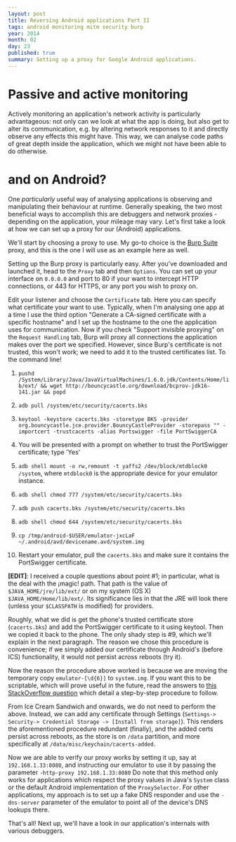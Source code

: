 ```yaml
---
layout: post
title: Reversing Android applications Part II
tags: android monitoring mitm security burp
year: 2014
month: 02
day: 23
published: true
summary: Setting up a proxy for Google Android applications.
---
```


# Passive and active monitoring

Actively monitoring an application's network activity is particularly advantageous: not
only can we look at what the app is doing, but also get to alter its communication, e.g.
by altering network responses to it and directly observe any effects this might have. This
way, we can analyse code paths of great depth inside the application, which we might not
have been able to do otherwise.

# and on Android?

One _particularly_ useful way of analysing applications is observing and manipulating
their behaviour at runtime. Generally speaking, the two most beneficial ways to accomplish
this are debuggers and network proxies - depending on the application, your mileage may
vary. Let's first take a look at how we can set up a proxy for our (Android) applications.

We'll start by choosing a proxy to use. My go-to choice is the [Burp
Suite](http://portswigger.net/burp/) proxy, and this is the one I will use as an example
here as well.

Setting up the Burp proxy is particularly easy. After you've downloaded and launched it, head
to the `Proxy` tab and then `Options`. You can set up your interface on `0.0.0.0` and port
to 80 if your want to intercept HTTP connections, or 443 for HTTPS, or any port you wish
to proxy on.

Edit your listener and choose the `Certificate` tab. Here you can specify what certificate
your want to use. Typically, when I'm analysing one app at a time I use the third option
"Generate a CA-signed certificate with a specific hostname" and I set up the hostname to
the one the application uses for communication. Now if you check "Support invisible
proxying" on the `Request Handling` tab, Burp will proxy all connections the application
makes over the port we specified. However, since Burp's certificate is not trusted, this
won't work; we need to add it to the trusted certificates list. To the command line!

1. `pushd /System/Library/Java/JavaVirtualMachines/1.6.0.jdk/Contents/Home/lib/ext/ && wget http://bouncycastle.org/download/bcprov-jdk16-141.jar && popd`

2. `adb pull /system/etc/security/cacerts.bks`

3. `keytool -keystore cacerts.bks -storetype BKS -provider org.bouncycastle.jce.provider.BouncyCastleProvider -storepass "" -importcert -trustcacerts -alias Portswigger -file PortSwiggerCA`

4. You will be presented with a prompt on whether to trust the PortSwigger certificate; type 'Yes'

5. `adb shell mount -o rw,remount -t yaffs2 /dev/block/mtdblock0 /system`, where
   `mtdblock0` is the appropriate device for your emulator instance.
5. `adb shell chmod 777 /system/etc/security/cacerts.bks`
6. `adb push cacerts.bks /system/etc/security/cacerts.bks`
7. `adb shell chmod 644 /system/etc/security/cacerts.bks`
8. `cp /tmp/android-$USER/emulator-jxcLaF ~/.android/avd/devicename.avd/system.img`
9. Restart your emulator, pull the `cacerts.bks` and make sure it contains the PortSwigger
certificate.

__[EDIT]__: I received a couple questions about point #1; in particular, what is the deal
with the ¡magic! path. That path is the value of `$JAVA_HOME/jre/lib/ext/` or on my system
(OS X) `$JAVA_HOME/Home/lib/ext/`. Its significance lies in that the JRE will look there
(unless your `$CLASSPATH` is modified) for providers.

Roughly, what we did is get the phone's trusted certificate store (`cacerts.bks`) and add
the PortSwigger certificate to it using keytool. Then we copied it back to the phone. The
only shady step is #9, which we'll explain in the next paragraph. The reason we chose this
procedure is convenience; if we simply added our certificate through Android's (before
ICS) functionality, it would not persist across reboots (try it).

Now the reason the procedure above worked is because we are moving the temporary copy
`emulator-[\d{6}]` to `system.img`. If you want this to be scriptable, which will prove
useful in the future, read the answers to [this StackOverflow
question](http://stackoverflow.com/questions/15417105/forcing-the-android-emulator-to-store-changes-to-system)
which detail a step-by-step procedure to follow.

From Ice Cream Sandwich and onwards, we do not need to perform the above. Instead, we can
add any certificate through Settings (`Settings-> Security-> Credential Storage ->
[Install from storage]`). This renders the aforementioned procedure redundant (finally),
and the added certs persist across reboots, as the store is on `/data` partition, and more
specifically at `/data/misc/keychain/cacerts-added`.

Now we are able to verify our proxy works by setting it up, say at `192.168.1.33:8080`,
and instructing our emulator to use it by passing the parameter `-http-proxy 192.168.1.33:8080`
Do note that this method only works for applications which respect the proxy values in
Java's `System` class or the default Android implementation of the `ProxySelector`. For
other applications, my approach is to set up a fake DNS responder and use the
`-dns-server` parameter of the emulator to point all of the device's DNS lookups there.

That's all! Next up, we'll have a look in our application's internals with various
debuggers.
